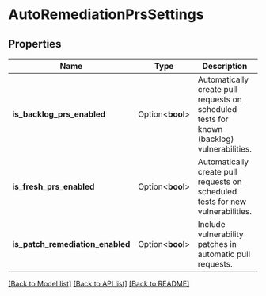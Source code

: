 # AutoRemediationPrsSettings

## Properties

Name | Type | Description | Notes
------------ | ------------- | ------------- | -------------
**is_backlog_prs_enabled** | Option<**bool**> | Automatically create pull requests on scheduled tests for known (backlog) vulnerabilities. | [optional]
**is_fresh_prs_enabled** | Option<**bool**> | Automatically create pull requests on scheduled tests for new vulnerabilities. | [optional]
**is_patch_remediation_enabled** | Option<**bool**> | Include vulnerability patches in automatic pull requests. | [optional]

[[Back to Model list]](../README.md#documentation-for-models) [[Back to API list]](../README.md#documentation-for-api-endpoints) [[Back to README]](../README.md)



